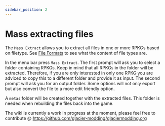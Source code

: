 ```yaml
---
sidebar_position: 2
---
```


# Mass extracting files

The `Mass Extract` allows you to extract all files in one or more RPKGs based on filetype. See [File Formats](/docs/glacier2/fileformats.md) to see what the content of file types are.

In the menu bar press `Mass Extract`. The first prompt will ask you to select a folder containing RPKGs. Keep in mind that all RPKGs in the folder will be extracted. Therefore, if you are only interested in only one RPKG you are adviced to copy this to a different folder and provide it as input. The second prompt will ask you for an output folder.
Some options will not only export but also convert the file to a more edit friendly option.

A `metas` folder will be created together with the extracted files. This folder is needed when rebuilding the files back into the game.

The wiki is currently a work in progress at the moment, please feel free to contribute @ https://github.com/glacier-modding/glaciermodding.org
